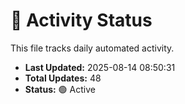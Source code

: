 # 🤖 Activity Status

This file tracks daily automated activity.

- **Last Updated:** 2025-08-14 08:50:31
- **Total Updates:** 48
- **Status:** 🟢 Active
